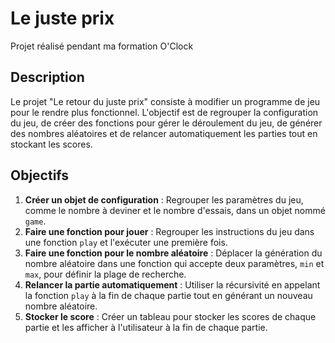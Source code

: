 # Le juste prix
Projet réalisé pendant ma formation O'Clock
## Description
Le projet "Le retour du juste prix" consiste à modifier un programme de jeu pour le rendre plus fonctionnel. L'objectif est de regrouper la configuration du jeu, de créer des fonctions pour gérer le déroulement du jeu, de générer des nombres aléatoires et de relancer automatiquement les parties tout en stockant les scores.

## Objectifs
1. **Créer un objet de configuration** : Regrouper les paramètres du jeu, comme le nombre à deviner et le nombre d'essais, dans un objet nommé `game`.
2. **Faire une fonction pour jouer** : Regrouper les instructions du jeu dans une fonction `play` et l'exécuter une première fois.
3. **Faire une fonction pour le nombre aléatoire** : Déplacer la génération du nombre aléatoire dans une fonction qui accepte deux paramètres, `min` et `max`,
   pour définir la plage de recherche.
5. **Relancer la partie automatiquement** : Utiliser la récursivité en appelant la fonction `play` à la fin de chaque partie tout en générant un nouveau nombre aléatoire.
6. **Stocker le score** : Créer un tableau pour stocker les scores de chaque partie et les afficher à l'utilisateur à la fin de chaque partie.
